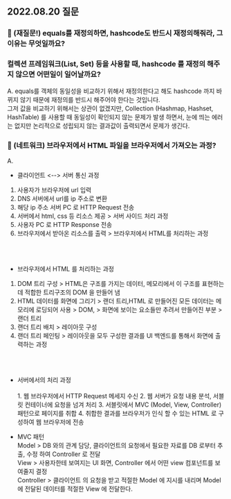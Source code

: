 ## 2022.08.20 질문

### 📌 (재질문!) equals를 재정의하면, hashcode도 반드시 재정의해줘라, 그 이유는 무엇일까요?
### 컬렉션 프레임워크(List, Set) 등을 사용할 때, hashcode 를 재정의 해주지 않으면 어떤일이 일어날까요?

A. equals를 객체의 동일성을 비교하기 위해서 재정의한다고 해도 hashcode 까지 바뀌지 않기 때문에 재정의를 반드시 해주어야 한다는 것입니다.<br>
그저 값을 비교하기 위해서는 상관이 없겠지만, Collection (Hashmap, Hashset, HashTable) 를 사용할 때 동일성이 확인되지 않는 문제가 발생
하면서, 눈에 띄는 에러는 없지만 논리적으로 성립되지 않는 결과값이 출력되면서 문제가 생긴다.


### 📌 (네트워크) 브라우저에서 HTML 파일을 브라우저에서 가져오는 과정?

A.  
  * 클라이언트 <--> 서버 통신 과정 
  
   1. 사용자가 브라우저에 url 입력
   2. DNS 서버에서 url를 ip 주소로 변환
   3. 해당 ip 주소 서버 PC 로 HTTP Request 전송 
   4. 서버에서 html, css 등 리소스 제공 > 서버 사이드 처리 과정
   5. 사용자 PC 로 HTTP Response 전송
   6. 브라우저에서 받아온 리소스를 출력 > 브라우저에서 HTML를 처리하는 과정
   <br>
   <br>
   
  * 브라우저에서 HTML 를 처리하는 과정
    
  1. DOM 트리 구성 > HTML은 구조를 가지는 데이터, 메모리에서 이 구조를 표현하는데 적합한 트리구조의 DOM 을 만들어 냄
  2. HTML 데이터를 화면에 그리기 
    > 랜더 트리,HTML 로 만들어진 모든 데이터는 메모리에 로딩되어 사용 > DOM, 
    > 화면에 보이는 요소들만 추려서 만들어진 부분 > 랜더 트리
  3. 랜더 트리 배치 > 레이아웃 구성
  4. 랜더 트리 페인팅 > 레이아웃을 모두 구성한 결과를 UI 백엔드를 통해서 화면에 출력하는 과정

  
   <br>
   <br>
   
   * 서버에서의 처리 과정 <br><br>
    1. 웹 브라우저에서 HTTP Request 메세지 수신
    2. 웹 서버가 요청 내용 분석, 서블릿 컨테이너에 요청을 넘겨 처리
    3. 서블릿에서 MVC (Model, View, Controller) 패턴으로 페이지를 취합
    4. 취합한 결과를 브라우저가 인식 할 수 있는 HTML 로 구성하여 웹 브라우저에 전송
    
   * MVC 패턴 <br>
       Model > DB 와의 관계 담당, 클라이언트의 요청에서 필요한 자료를 DB 로부터 추출, 수정 하여 Controller 로 전달<br>
       View > 사용자한테 보여지는 UI 화면, Controller 에서 어떤 view 컴포넌트를 보여줄지 결정<br>
       Controller > 클라이언트 의 요청을 받고 적절한 Model 에 지시를 내리며 Model 에 전달된 데이터를 적절한 View 에 전달한다.<br>
